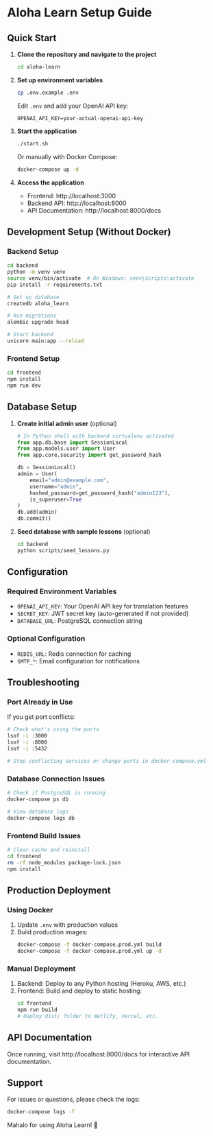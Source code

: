 # Aloha Learn Setup Guide

## Quick Start

1. **Clone the repository and navigate to the project**
   ```bash
   cd aloha-learn
   ```

2. **Set up environment variables**
   ```bash
   cp .env.example .env
   ```
   Edit `.env` and add your OpenAI API key:
   ```
   OPENAI_API_KEY=your-actual-openai-api-key
   ```

3. **Start the application**
   ```bash
   ./start.sh
   ```
   Or manually with Docker Compose:
   ```bash
   docker-compose up -d
   ```

4. **Access the application**
   - Frontend: http://localhost:3000
   - Backend API: http://localhost:8000
   - API Documentation: http://localhost:8000/docs

## Development Setup (Without Docker)

### Backend Setup
```bash
cd backend
python -m venv venv
source venv/bin/activate  # On Windows: venv\Scripts\activate
pip install -r requirements.txt

# Set up database
createdb aloha_learn

# Run migrations
alembic upgrade head

# Start backend
uvicorn main:app --reload
```

### Frontend Setup
```bash
cd frontend
npm install
npm run dev
```

## Database Setup

1. **Create initial admin user** (optional)
   ```python
   # In Python shell with backend virtualenv activated
   from app.db.base import SessionLocal
   from app.models.user import User
   from app.core.security import get_password_hash
   
   db = SessionLocal()
   admin = User(
       email="admin@example.com",
       username="admin",
       hashed_password=get_password_hash("admin123"),
       is_superuser=True
   )
   db.add(admin)
   db.commit()
   ```

2. **Seed database with sample lessons** (optional)
   ```bash
   cd backend
   python scripts/seed_lessons.py
   ```

## Configuration

### Required Environment Variables
- `OPENAI_API_KEY`: Your OpenAI API key for translation features
- `SECRET_KEY`: JWT secret key (auto-generated if not provided)
- `DATABASE_URL`: PostgreSQL connection string

### Optional Configuration
- `REDIS_URL`: Redis connection for caching
- `SMTP_*`: Email configuration for notifications

## Troubleshooting

### Port Already in Use
If you get port conflicts:
```bash
# Check what's using the ports
lsof -i :3000
lsof -i :8000
lsof -i :5432

# Stop conflicting services or change ports in docker-compose.yml
```

### Database Connection Issues
```bash
# Check if PostgreSQL is running
docker-compose ps db

# View database logs
docker-compose logs db
```

### Frontend Build Issues
```bash
# Clear cache and reinstall
cd frontend
rm -rf node_modules package-lock.json
npm install
```

## Production Deployment

### Using Docker
1. Update `.env` with production values
2. Build production images:
   ```bash
   docker-compose -f docker-compose.prod.yml build
   docker-compose -f docker-compose.prod.yml up -d
   ```

### Manual Deployment
1. Backend: Deploy to any Python hosting (Heroku, AWS, etc.)
2. Frontend: Build and deploy to static hosting:
   ```bash
   cd frontend
   npm run build
   # Deploy dist/ folder to Netlify, Vercel, etc.
   ```

## API Documentation

Once running, visit http://localhost:8000/docs for interactive API documentation.

## Support

For issues or questions, please check the logs:
```bash
docker-compose logs -f
```

Mahalo for using Aloha Learn! 🌺